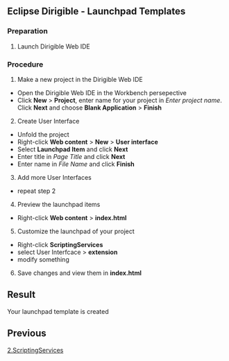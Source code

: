 ## Eclipse Dirigible - Launchpad Templates

### Preparation
1. Launch Dirigible Web IDE

### Procedure
1. Make a new project in the Dirigible Web IDE
* Open the Dirigible Web IDE in the Workbench persepective
* Click **New** > **Project**, enter name for your project in *Enter project name*. Click **Next** and choose **Blank Application** > **Finish**
2. Create User Interface
* Unfold the project
* Right-click **Web content** > **New** > **User interface**
* Select **Launchpad Item** and click **Next**
* Enter title in *Page Title* and click **Next**
*	Enter name in *File Name* and click **Finish**
3. Add more User Interfaces
* repeat step 2
4. Preview the launchpad items
*  Right-click **Web content** > **index.html**
5. Customize the launchpad of your project
* Right-click **ScriptingServices** 
* select User Interfcace > **extension**
* modify something
6. Save changes and view them in **index.html**

## Result
Your launchpad template is created
## Previous

[2.ScriptingServices](2.ScriptingServices.md)
